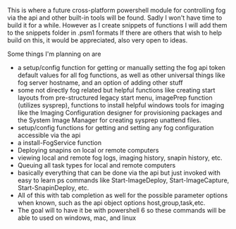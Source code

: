 This is where a future cross-platform powershell module for controlling fog via the api
and other built-in tools will be found.
Sadly I won't have time to build it for a while.
However as I create snippets of functions I will add them to the snippets folder in .psm1 formats
If there are others that wish to help build on this, it would be appreciated, also very open to ideas.

Some things I'm planning on are

* a setup/config function for getting or manually setting the fog api token default values for all fog functions, as well as other universal things like fog server hostname, and an option of adding other stuff
* some not directly fog related but helpful functions like creating start layouts from pre-structured legacy start menu, imagePrep function (utilizes sysprep), functions to install helpful windows tools for imaging like the Imaging Configuration designer for provisioning packages and the System Image Manager for creating sysprep unattend files.
* setup/config functions for getting and setting any fog configuration accessible via the api
* a install-FogService function
* Deploying snapins on local or remote computers
* viewing local and remote fog logs, imaging history, snapin history, etc.
* Queuing all task types for local and remote computers
* basically everything that can be done via the api but just invoked with easy to learn ps commands like Start-ImageDeploy, Start-ImageCapture, Start-SnapinDeploy, etc.
* All of this with tab completion as well for the possible parameter options when known, such as the api object options host,group,task,etc.
* The goal will to have it be with powershell 6 so these commands will be able to used on windows, mac, and linux

